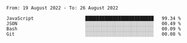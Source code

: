 <!--START_SECTION:waka-->

```text
From: 19 August 2022 - To: 26 August 2022

JavaScript                   █████████████████████████   99.34 %
JSON                         ░░░░░░░░░░░░░░░░░░░░░░░░░   00.49 %
Bash                         ░░░░░░░░░░░░░░░░░░░░░░░░░   00.09 %
Git                          ░░░░░░░░░░░░░░░░░░░░░░░░░   00.08 %
```

<!--END_SECTION:waka-->
